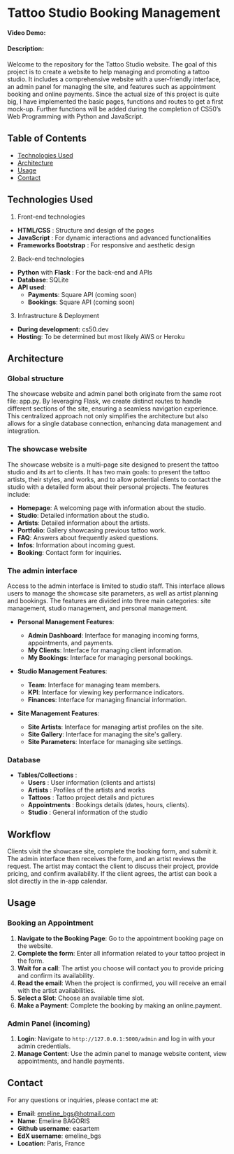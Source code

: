 # Tattoo Studio Booking Management
#### Video Demo:  <URL HERE>
#### Description:
Welcome to the repository for the Tattoo Studio website. The goal of this project is to create a website to help managing and promoting a tattoo studio.
It includes a comprehensive website with a user-friendly interface, an admin panel for managing the site, and features such as appointment booking and online payments.
Since the actual size of this project is quite big, I have implemented the basic pages, functions and routes to get a first mock-up. Further functions will be added during the completion
of CS50’s Web Programming with Python and JavaScript.

## Table of Contents

- [Technologies Used](#technologies-used)
- [Architecture](#architecture)
- [Usage](#usage)
- [Contact](#contact)

## Technologies Used

1. Front-end technologies
- **HTML/CSS** : Structure and design of the pages
- **JavaScript** : For dynamic interactions and advanced functionalities
- **Frameworks Bootstrap** : For responsive and aesthetic design

2. Back-end technologies

- **Python** with **Flask** : For the back-end and APIs
- **Database**: SQLite
- **API used**:
    - **Payments**: Square API (coming soon)
    - **Bookings**: Square API (coming soon)

3. Infrastructure & Deployment
- **During development:** cs50.dev
- **Hosting**: To be determined but most likely AWS or Heroku

## Architecture

### Global structure

The showcase website and admin panel both originate from the same root file: app.py.
By leveraging Flask, we create distinct routes to handle different sections of the site, ensuring a seamless navigation experience.
This centralized approach not only simplifies the architecture but also allows for a single database connection, enhancing data management and integration.

### The showcase website
The showcase website is a multi-page site designed to present the tattoo studio and its art to clients. It has two main goals: to present the tattoo artists, their styles, and works, and to allow potential clients to contact the studio with a detailed form about their personal projects. The features include:

- **Homepage**: A welcoming page with information about the studio.
- **Studio**: Detailed information about the studio.
- **Artists**: Detailed information about the artists.
- **Portfolio**: Gallery showcasing previous tattoo work.
- **FAQ**: Answers about frequently asked questions.
- **Infos**: Information about incoming guest.
- **Booking**: Contact form for inquiries.


### The admin interface

Access to the admin interface is limited to studio staff. This interface allows users to manage the showcase site parameters, as well as artist planning and bookings. The features are divided into three main categories: site management, studio management, and personal management.

- **Personal Management Features**:
  - **Admin Dashboard**: Interface for managing incoming forms, appointments, and payments.
  - **My Clients**: Interface for managing client information.
  - **My Bookings**: Interface for managing personal bookings.

- **Studio Management Features**:
  - **Team**: Interface for managing team members.
  - **KPI**: Interface for viewing key performance indicators.
  - **Finances**: Interface for managing financial information.

- **Site Management Features**:
  - **Site Artists**: Interface for managing artist profiles on the site.
  - **Site Gallery**: Interface for managing the site's gallery.
  - **Site Parameters**: Interface for managing site settings.


### Database

- **Tables/Collections** :
    - **Users** : User information (clients and artists)
    - **Artists** : Profiles of the artists and works
    - **Tattoos** : Tattoo project details and pictures
    - **Appointments** : Bookings details (dates, hours, clients).
    - **Studio** : General information of the studio

## Workflow

Clients visit the showcase site, complete the booking form, and submit it. The admin interface then receives the form, and an artist reviews the request. The artist may contact the client to discuss their project, provide pricing, and confirm availability. If the client agrees, the artist can book a slot directly in the in-app calendar.

## Usage

### Booking an Appointment

1. **Navigate to the Booking Page**: Go to the appointment booking page on the website.
2. **Complete the form**: Enter all information related to your tattoo project in the form.
3. **Wait for a call**: The artist you choose will contact you to provide pricing and confirm its availability.
4. **Read the email**: When the project is confirmed, you will receive an email with the artist availabilities.
2. **Select a Slot**: Choose an available time slot.
3. **Make a Payment**: Complete the booking by making an online.payment.

### Admin Panel (incoming)

1. **Login**: Navigate to `http://127.0.0.1:5000/admin` and log in with your admin credentials.
2. **Manage Content**: Use the admin panel to manage website content, view appointments, and handle payments.


## Contact

For any questions or inquiries, please contact me at:

- **Email**: emeline_bgs@hotmail.com
- **Name**: Emeline BAGORIS
- **Github username**: easartem
- **EdX username**: emeline_bgs
- **Location**: Paris, France
